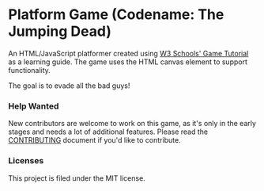 # Platform Game (Codename: The Jumping Dead)
An HTML/JavaScript platformer created using [W3 Schools' Game Tutorial](http://www.w3schools.com/graphics/game_canvas.asp ) as a learning guide. The game uses the HTML canvas element to support functionality.

The goal is to evade all the bad guys!

### Help Wanted
New contributors are welcome to work on this game, as it's only in the early stages and needs a lot of additional features. Please read the [CONTRIBUTING](https://github.com/EdwardDunn/Platform-Game/blob/master/CONTRIBUTING.md) document if you'd like to contribute.

### Licenses
This project is filed under the MIT license.